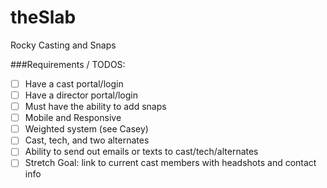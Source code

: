 # theSlab
Rocky Casting and Snaps

###Requirements / TODOS:
- [ ] Have a cast portal/login
- [ ] Have a director portal/login
- [ ] Must have the ability to add snaps
- [ ] Mobile and Responsive
- [ ] Weighted system (see Casey)
- [ ] Cast, tech, and two alternates
- [ ] Ability to send out emails or texts to cast/tech/alternates
- [ ] Stretch Goal: link to current cast members with headshots and contact info
